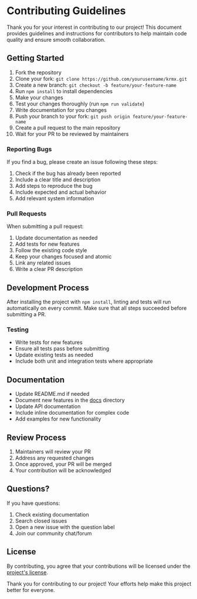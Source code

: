# Contributing Guidelines

Thank you for your interest in contributing to our project! This document provides guidelines and instructions for contributors to help maintain code quality and ensure smooth collaboration.

## Getting Started

1. Fork the repository
2. Clone your fork: `git clone https://github.com/yourusername/krmx.git`
3. Create a new branch: `git checkout -b feature/your-feature-name`
4. Run `npm install` to install dependencies
5. Make your changes
6. Test your changes thoroughly (run `npm run validate`)
7. Write documentation for you changes
8. Push your branch to your fork: `git push origin feature/your-feature-name`
9. Create a pull request to the main repository
10. Wait for your PR to be reviewed by maintainers

### Reporting Bugs

If you find a bug, please create an issue following these steps:
1. Check if the bug has already been reported
2. Include a clear title and description
3. Add steps to reproduce the bug
4. Include expected and actual behavior
5. Add relevant system information

### Pull Requests

When submitting a pull request:
1. Update documentation as needed
2. Add tests for new features
3. Follow the existing code style
4. Keep your changes focused and atomic
5. Link any related issues
6. Write a clear PR description

## Development Process
After installing the project with `npm install`, linting and tests will run automatically on every commit. Make sure that all steps succeeded before submitting a PR.

### Testing

- Write tests for new features
- Ensure all tests pass before submitting
- Update existing tests as needed
- Include both unit and integration tests where appropriate

## Documentation

- Update README.md if needed
- Document new features in the [docs](./docs) directory
- Update API documentation
- Include inline documentation for complex code
- Add examples for new functionality

## Review Process

1. Maintainers will review your PR
2. Address any requested changes
3. Once approved, your PR will be merged
4. Your contribution will be acknowledged

## Questions?

If you have questions:
1. Check existing documentation
2. Search closed issues
3. Open a new issue with the question label
4. Join our community chat/forum

## License
By contributing, you agree that your contributions will be licensed under the [project's license](./LICENSE).

Thank you for contributing to our project! Your efforts help make this project better for everyone.
